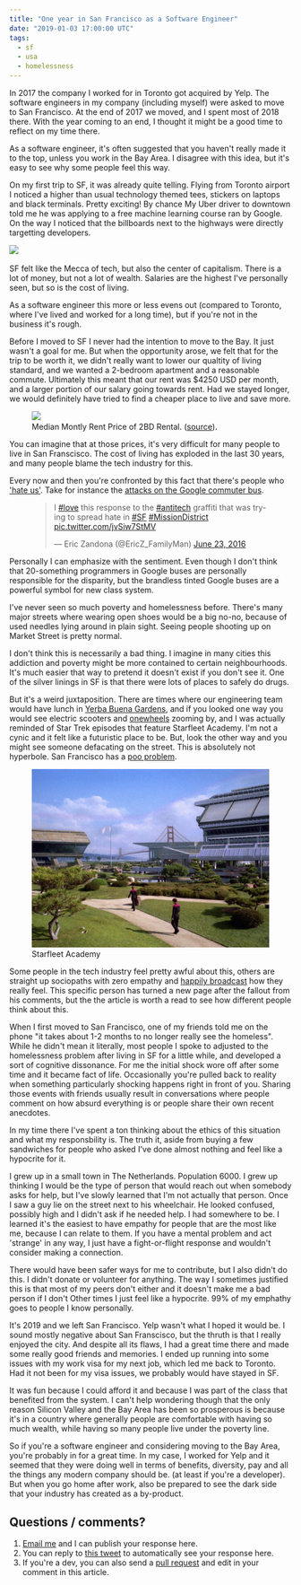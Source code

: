 ```yaml
---
title: "One year in San Francisco as a Software Engineer"
date: "2019-01-03 17:00:00 UTC"
tags:
  - sf
  - usa
  - homelessness
---
```


In 2017 the company I worked for in Toronto got acquired by Yelp. The
software engineers in my company (including myself) were asked to move to San
Francisco. At the end of 2017 we moved, and I spent most of 2018 there. 
With the year coming to an end, I thought it might be a good time to reflect
on my time there.

As a software engineer, it's often suggested that you haven't really made it to
the top, unless you work in the Bay Area. I disagree with this idea, but it's
easy to see why some people feel this way.

On my first trip to SF, it was already quite telling. Flying from Toronto
airport I noticed a higher than usual technology themed tees, stickers on
laptops and black terminals. Pretty exciting! By chance My Uber driver to
downtown told me he was applying to a free machine learning course ran by Google.
On the way I noticed that the billboards next to the highways were directly
targetting developers.

<a href="https://flic.kr/p/BhbaZE"><img src="https://farm1.staticflickr.com/632/23155535556_a2a3bb87e8_z.jpg" style="max-width: 100%"></a>

SF felt like the Mecca of tech, but also the center of capitalism. There is a
lot of money, but not a lot of wealth. Salaries are the highest I've personally
seen, but so is the cost of living. 

As a software engineer this more or less evens out (compared to Toronto, where
I've lived and worked for a long time), but if you're not in the business it's
rough. 

Before I moved to SF I never had the intention to move to the Bay. It just
wasn't a goal for me. But when the opportunity arose, we felt that for the trip
to be worth it, we didn't really want to lower our qualtity of living standard,
and we wanted a 2-bedroom apartment and a reasonable commute. Ultimately this
meant that our rent was $4250 USD per month, and a larger portion of our salary
going towards rent. Had we stayed longer, we would definitely have tried to
find a cheaper place to live and save more.

<figure>
  <a href="https://medium.com/@mccannatron/1979-to-2015-average-rent-in-san-francisco-33aaea22de0e">
    <img src="https://cdn-images-1.medium.com/max/1043/1*MdPAr5dt5AH73H1mO_NahQ.jpeg" />
  </a>
  <figcaption>Median Montly Rent Price of 2BD Rental. (<a href="https://medium.com/@mccannatron/1979-to-2015-average-rent-in-san-francisco-33aaea22de0e">source</a>).</figcaption>
</figure>

You can imagine that at those prices, it's very difficult for many people to
live in San Franscisco. The cost of living has exploded in the last 30 years,
and many people blame the tech industry for this.

Every now and then you're confronted by this fact that there's people who
['hate us'][1]. Take for instance the [attacks on the Google commuter bus][2].

<figure style="martin: 0 auto">
<blockquote class="twitter-tweet" data-lang="en"><p lang="en" dir="ltr">I <a href="https://twitter.com/hashtag/love?src=hash&amp;ref_src=twsrc%5Etfw">#love</a> this response to the <a href="https://twitter.com/hashtag/antitech?src=hash&amp;ref_src=twsrc%5Etfw">#antitech</a> graffiti that was trying to spread hate in <a href="https://twitter.com/hashtag/SF?src=hash&amp;ref_src=twsrc%5Etfw">#SF</a> <a href="https://twitter.com/hashtag/MissionDistrict?src=hash&amp;ref_src=twsrc%5Etfw">#MissionDistrict</a> <a href="https://t.co/jvSiw7StMV">pic.twitter.com/jvSiw7StMV</a></p>&mdash; Eric Zandona (@EricZ_FamilyMan) <a href="https://twitter.com/EricZ_FamilyMan/status/745850889466953729?ref_src=twsrc%5Etfw">June 23, 2016</a></blockquote>
<script async src="https://platform.twitter.com/widgets.js" charset="utf-8"></script>
</figure>

Personally I can emphasize with the sentiment. Even though I don't think that
20-something programmers in Google buses are personally responsible for the
disparity, but the brandless tinted Google buses are a powerful symbol for new
class system.

I've never seen so much poverty and homelessness before. There's many major
streets where wearing open shoes would be a big no-no, because of used needles
lying around in plain sight. Seeing people shooting up on Market Street is
pretty normal. 

I don't think this is necessarily a bad thing. I imagine in many cities this
addiction and poverty might be more contained to certain neighbourhoods. It's
much easier that way to pretend it doesn't exist if you don't see it.
One of the silver linings in SF is that there were lots of places to safely do
drugs.

But it's a weird juxtaposition. There are times where our engineering team would
have lunch in [Yerba Buena Gardens][3], and if you looked one way you would see
electric scooters and [onewheels][4] zooming by, and I was actually reminded of
Star Trek episodes that feature Starfleet Academy. I'm not a cynic and it felt
like a futuristic place to be. But, look the other way and you might see someone
defacating on the street. This is absolutely not hyperbole. San Francisco has a
[poo problem][6].

<figure>
<a href="http://memory-alpha.wikia.com/wiki/Starfleet_Academy_(Earth)?file=Starfleet_Academy,_2368.jpg">
  <img src="/resources/images/posts/sf/starfleet-academy.jpg" style="max-width: 100%" />
</a>
<figcaption>Starfleet Academy</figcaption>
</figure>

Some people in the tech industry feel pretty awful about this, others are
straight up sociopaths with zero empathy and [happily broadcast][5] how they
really feel. This specific person has turned a new page after the fallout from
his comments, but the the article is worth a read to see how different people
think about this.

When I first moved to San Francisco, one of my friends told me on the phone "it
takes about 1-2 months to no longer really see the homeless". While he didn't
mean it literally, most people I spoke to adjusted to the homelessness problem
after living in SF for a little while, and developed a sort of cognitive
dissonance. For me the initial shock wore off after some time and it became
fact of life. Occasionally you're pulled back to reality when something
particularly shocking happens right in front of you. Sharing those events with
friends usually result in conversations where people comment on how absurd
everything is or people share their own recent anecdotes.

In my time there I've spent a ton thinking about the ethics of this situation
and what my responsbility is. The truth it, aside from buying a few sandwiches
for people who asked I've done almost nothing and feel like a hypocrite for it.

I grew up in a small town in The Netherlands. Population 6000. I grew up thinking
I would be the type of person that would reach out when somebody asks for help,
but I've slowly learned that I'm not actually that person. Once I saw a guy lie
on the street next to his wheelchair. He looked confused, possibly high and I
didn't ask if he needed help. I had somewhere to be. I learned it's the easiest
to have empathy for people that are the most like me, because I can relate to
them. If you have a mental problem and act 'strange' in any way, I just have a
fight-or-flight response and wouldn't consider making a connection.

There would have been safer ways for me to contribute, but I also didn't do this.
I didn't donate or volunteer for anything. The way I sometimes justified this is
that most of my peers don't either and it doesn't make me a bad person if I don't
Other times I just feel like a hypocrite. 99% of my emphathy goes to people I know
personally.

It's 2019 and we left San Francisco. Yelp wasn't what I hoped it would be. I
sound mostly negative about San Franscisco, but the thruth is that I really
enjoyed the city. And despite all its flaws, I had a great time there and made
some really good friends and memories. I ended up running into some issues with
my work visa for my next job, which led me back to Toronto. Had it not been for
my visa issues, we probably would have stayed in SF.

It was fun because I could afford it and because I was part of the class that
benefited from the system. I can't help wondering though that the only reason
Silicon Valley and the Bay Area has been so prosperous is because it's in a
country where generally people are comfortable with having so much wealth,
while having so many people live under the poverty line.

So if you're a software engineer and considering moving to the Bay Area,
you're probably in for a great time.
In my case, I worked for Yelp and it seemed that they were doing well
in terms of benefits, diversity, pay and all the things any modern company
should be. (at least if you're a developer). But when you go home after work,
also be prepared to see the dark side that your industry has created as a
by-product.

Questions / comments?
---------------------

1. [Email me][7] and I can publish your response here.
2. You can reply to [this tweet][8] to automatically see your response here.
3. If you're a dev, you can also send a [pull request][9] and edit in your
   comment in this article.


<!--

If you're writing a pull request, add you contribution above this
text. 

Example template:

[Name](https://example/yourwebsite) on Feb 1st, 2018
> I disagree with this article because you're a bad person

But also feel free to be creative!
-->


[1]: https://twitter.com/EricZ_FamilyMan/status/745850889466953729/photo/1
[2]: https://gizmodo.com/apple-google-reroute-employee-buses-after-series-of-at-1822182686
[3]: https://www.google.com/maps/place/Yerba+Buena+Gardens/@37.7846836,-122.4042666,17.25z/data=!4m13!1m7!3m6!1s0x80859a6d00690021:0x4a501367f076adff!2sSan+Francisco,+CA,+USA!3b1!8m2!3d37.7749295!4d-122.4194155!3m4!1s0x808580879c034b09:0x9426c73a3d692058!8m2!3d37.7850152!4d-122.4023462
[4]: https://onewheel.com/
[5]: http://valleywag.gawker.com/happy-holidays-startup-ceo-complains-sf-is-full-of-hum-1481067192
[6]: https://www.theguardian.com/commentisfree/2018/aug/18/san-francisco-poop-problem-inequality-homelessness
[7]: mailto:sf@evertpot.com
[8]: about:blank
[9]: https://github.com/evert/evert.github.com/blob/master/_posts/2019/2019-01-03-a-look-back-at-sf.md
